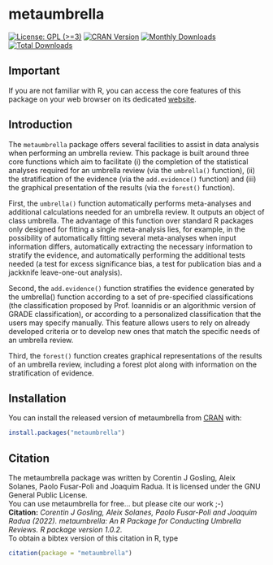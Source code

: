 
<!-- README.md is generated from README.Rmd. Please edit that file -->

# metaumbrella

<!-- badges: start -->

[![License: GPL
(>=3)](https://img.shields.io/badge/license-GPL-red)](https://www.gnu.org/licenses/gpl-3.0.html)
[![CRAN
Version](https://www.r-pkg.org/badges/version/metaumbrella)](https://cran.r-project.org/package=metaumbrella)
[![Monthly
Downloads](https://cranlogs.r-pkg.org/badges/metaumbrella)](https://cranlogs.r-pkg.org/badges/metaumbrella)
[![Total
Downloads](https://cranlogs.r-pkg.org/badges/grand-total/metaumbrella)](https://cranlogs.r-pkg.org/badges/grand-total/metaumbrella)
<!-- badges: end -->

## Important

If you are not familiar with R, you can access the core features of this
package on your web browser on its dedicated
[website](https://www.metaumbrella.org/).

## Introduction

The `metaumbrella` package offers several facilities to assist in data
analysis when performing an umbrella review. This package is built
around three core functions which aim to facilitate (i) the completion
of the statistical analyses required for an umbrella review (via the
`umbrella()` function), (ii) the stratification of the evidence (via the
`add.evidence()` function) and (iii) the graphical presentation of the
results (via the `forest()` function).

First, the `umbrella()` function automatically performs meta-analyses
and additional calculations needed for an umbrella review. It outputs an
object of class umbrella. The advantage of this function over standard R
packages only designed for fitting a single meta-analysis lies, for
example, in the possibility of automatically fitting several
meta-analyses when input information differs, automatically extracting
the necessary information to stratify the evidence, and automatically
performing the additional tests needed (a test for excess significance
bias, a test for publication bias and a jackknife leave-one-out
analysis).

Second, the `add.evidence()` function stratifies the evidence generated
by the umbrella() function according to a set of pre-specified
classifications (the classification proposed by Prof. Ioannidis or an
algorithmic version of GRADE classification), or according to a
personalized classification that the users may specify manually. This
feature allows users to rely on already developed criteria or to develop
new ones that match the specific needs of an umbrella review.

Third, the `forest()` function creates graphical representations of the
results of an umbrella review, including a forest plot along with
information on the stratification of evidence.

## Installation

You can install the released version of metaumbrella from
[CRAN](https://CRAN.R-project.org) with:

``` r
install.packages("metaumbrella")
```

## Citation

The metaumbrella package was written by Corentin J Gosling, Aleix
Solanes, Paolo Fusar-Poli and Joaquim Radua. It is licensed under the
GNU General Public License. <br>You can use metaumbrella for free… but
please cite our work ;-) <br> <b>Citation:</b> <em>Corentin J Gosling,
Aleix Solanes, Paolo Fusar-Poli and Joaquim Radua (2022). metaumbrella:
An R Package for Conducting Umbrella Reviews. R package version
1.0.2.</em><br> To obtain a bibtex version of this citation in R, type

``` r
citation(package = "metaumbrella")
```
